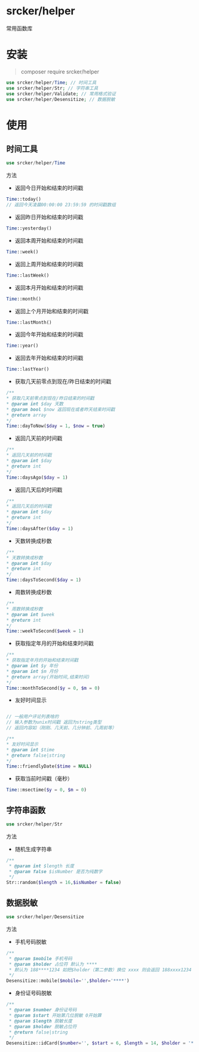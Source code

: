 # srcker/helper

常用函数库

# 安装
> composer require srcker/helper

```php
use srcker/helper/Time; // 时间工具
use srcker/helper/Str; // 字符串工具
use srcker/helper/Validate; // 常用格式验证
use srcker/helper/Desensitize; // 数据脱敏
```

# 使用

## 时间工具
```php
use srcker/helper/Time
```
方法

- 返回今日开始和结束的时间戳
```php
Time::today()
// 返回今天凌晨00:00:00 23:59:59 的时间戳数组
```


- 返回昨日开始和结束的时间戳
```php
Time::yesterday()
```

- 返回本周开始和结束的时间戳
```php
Time::week()
```

- 返回上周开始和结束的时间戳
```php
Time::lastWeek()
```

- 返回本月开始和结束的时间戳
```php
Time::month()
```

- 返回上个月开始和结束的时间戳
```php
Time::lastMonth()
```

- 返回今年开始和结束的时间戳
```php
Time::year()
```

- 返回去年开始和结束的时间戳
```php
Time::lastYear()
```

- 获取几天前零点到现在/昨日结束的时间戳
```php
/**
* 获取几天前零点到现在/昨日结束的时间戳
* @param int $day 天数
* @param bool $now 返回现在或者昨天结束时间戳
* @return array
*/
Time::dayToNow($day = 1, $now = true)
```

- 返回几天前的时间戳
```php
/**
* 返回几天前的时间戳
* @param int $day
* @return int
*/
Time::daysAgo($day = 1)
```

- 返回几天后的时间戳
```php
/**
* 返回几天后的时间戳
* @param int $day
* @return int
*/
Time::daysAfter($day = 1)
```

- 天数转换成秒数
```php
/**
* 天数转换成秒数
* @param int $day
* @return int
*/
Time::daysToSecond($day = 1)
```

- 周数转换成秒数
```php
/**
* 周数转换成秒数
* @param int $week
* @return int
*/
Time::weekToSecond($week = 1)
```

- 获取指定年月的开始和结束时间戳
```php
/**
* 获取指定年月的开始和结束时间戳
* @param int $y 年份
* @param int $m 月份
* @return array(开始时间,结束时间)
*/
Time::monthToSecond($y = 0, $m = 0)
```

- 友好时间显示
```php

// 一般用户评论列表啥的
// 输入参数为unix时间戳 返回为string类型
// 返回内容如（刚刚、几天前、几分钟前、几周前等）

/**
* 友好时间显示
* @param int $time
* @return false|string
*/
Time::friendlyDate($time = NULL)
```

- 获取当前时间戳（毫秒）
```php
Time::msectime($y = 0, $m = 0)
```


## 字符串函数
```php
use srcker/helper/Str
```
方法

- 随机生成字符串
```php
/**
 * @param int $length 长度
 * @param false $isNumber 是否为纯数字
 */
Str::random($length = 16,$isNumber = false)
```



## 数据脱敏
```php
use srcker/helper/Desensitize
```
方法

- 手机号码脱敏
```php
/**
 * @param $mobile 手机号码
 * @param $holder 占位符 默认为 ****
 * 默认为 188****1234 如把$holder（第二参数）换位 xxxx 则会返回 188xxxx1234
 */
Desensitize::mobile($mobile='',$holder='****')
```



- 身份证号码脱敏
```php
/**
 * @param $number 身份证号码
 * @param $start 开始第几位脱敏 0开始算
 * @param $length 脱敏长度
 * @param $holder 脱敏占位符
 * @return false|string
 */
Desensitize::idCard($number='', $start = 6, $length = 14, $holder = '*')
```


